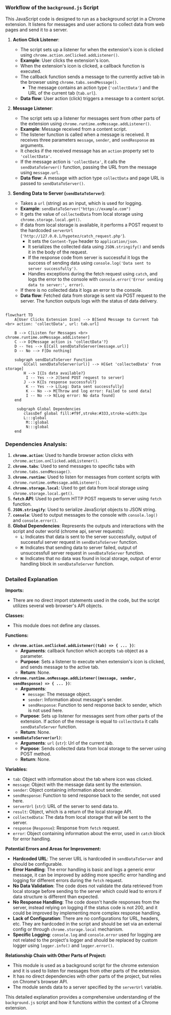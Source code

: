 ## <algorithm>

### Workflow of the `background.js` Script

This JavaScript code is designed to run as a background script in a Chrome extension. It listens for messages and user actions to collect data from web pages and send it to a server.

1.  **Action Click Listener**:
    *   The script sets up a listener for when the extension's icon is clicked using `chrome.action.onClicked.addListener()`.
    *   **Example**: User clicks the extension's icon.
    *   When the extension's icon is clicked, a callback function is executed.
    *   The callback function sends a message to the currently active tab in the browser using `chrome.tabs.sendMessage()`.
        *   The message contains an action type (`'collectData'`) and the URL of the current tab (`tab.url`).
    *   **Data flow**: User action (click) triggers a message to a content script.

2.  **Message Listener**:
    *   The script sets up a listener for messages sent from other parts of the extension using `chrome.runtime.onMessage.addListener()`.
    *   **Example**: Message received from a content script.
    *   The listener function is called when a message is received. It receives three parameters `message`, `sender`, and `sendResponse` as arguments.
    *   It checks if the received message has an `action` property set to `'collectData'`.
    *   If the message action is `'collectData'`, it calls the `sendDataToServer()` function, passing the URL from the message using `message.url`.
    *   **Data flow**: A message with action type `collectData` and page URL is passed to `sendDataToServer()`.

3.  **Sending Data to Server (`sendDataToServer`)**:
    *   Takes a `url` (string) as an input, which is used for logging.
    *  **Example**: `sendDataToServer("https://example.com")`
    *  It gets the value of `collectedData` from local storage using `chrome.storage.local.get()`.
    *   If data from local storage is available, it performs a POST request to the hardcoded `serverUrl` (`'http://127.0.0.1/hypotez/catch_request.php'`).
        *   It sets the `Content-Type` header to `application/json`.
        *   It serializes the collected data using `JSON.stringify()` and sends it in the body of the request.
        *   If the response code from server is successful it logs the success of sending data using  `console.log('Data sent to server successfully')`.
        *   Handles exceptions during the fetch request using `catch`, and logs the error to the console with `console.error('Error sending data to server:', error)`.
    *  If there is no collected data it logs an error to the console.
    *   **Data flow**: Fetched data from storage is sent via POST request to the server. The function outputs logs with the status of data delivery.

## <mermaid>

```mermaid
flowchart TD
    A[User Clicks Extension Icon] --> B[Send Message to Current Tab <br> action: 'collectData', url: tab.url]
    
    B --> C[Listen for Messages <br> chrome.runtime.onMessage.addListener]
    C --> D{Message action is 'collectData'?}
    D -- Yes --> E[Call sendDataToServer(message.url)]
    D -- No --> F[Do nothing]
    
    subgraph sendDataToServer Function
        G[Call sendDataToServer(url)] --> H[Get 'collectedData' from storage]
        H --> I{Is data available?}
         I -- Yes --> J[Send POST request to server]
        J --> K{Is response successful?}
         K -- Yes --> L[Log: Data sent successfully]
         K -- No --> M[Throw and log error: Failed to send data]
         I -- No --> N[Log error: No data found]
    end
    
     subgraph Global Dependencies
        classDef global fill:#f9f,stroke:#333,stroke-width:2px
        L:::global
         M:::global
         N:::global
    end
```

### Dependencies Analysis:

1.  **`chrome.action`**: Used to handle browser action clicks with `chrome.action.onClicked.addListener()`.
2.  **`chrome.tabs`**: Used to send messages to specific tabs with `chrome.tabs.sendMessage()`.
3.  **`chrome.runtime`**: Used to listen for messages from content scripts with `chrome.runtime.onMessage.addListener()`.
4.  **`chrome.storage.local`**: Used to get data from local storage using `chrome.storage.local.get()`.
5.  **`fetch` API**: Used to perform HTTP POST requests to server using `fetch` function.
6.  **`JSON.stringify`**: Used to serialize JavaScript objects to JSON string.
7.   **`console`**: Used to output messages to the console with `console.log()` and `console.error()`.
8. **Global Dependencies**: Represents the outputs and interactions with the script and outer world (chrome api, server requests):
    *   **`L`**:  Indicates that data is sent to the server successfully, output of successful server request in `sendDataToServer` function.
    *   **`M`**: Indicates that sending data to server failed, output of unsuccessfull server request in  `sendDataToServer` function.
    *   **`N`**:  Indicates that no data was found in local storage, output of error handling block in `sendDataToServer` function.

## <explanation>

### Detailed Explanation

**Imports:**

*   There are no direct import statements used in the code, but the script utilizes several web browser's API objects.

**Classes:**

*   This module does not define any classes.

**Functions:**

*   **`chrome.action.onClicked.addListener((tab) => { ... })`**:
    *   **Arguments**: callback function which accepts `tab` object as a parameter.
    *   **Purpose**:  Sets a listener to execute when extension's icon is clicked, and sends message to the active tab.
    *   **Return**: None.
*   **`chrome.runtime.onMessage.addListener((message, sender, sendResponse) => { ... })`**:
    *   **Arguments**:
        *  `message`: The message object.
        *  `sender`: Information about message's sender.
        *   `sendResponse`: Function to send response back to sender, which is not used here.
    *   **Purpose**: Sets up listener for messages sent from other parts of the extension. If action of the message is equal to `collectData` it calls `sendDataToServer` function.
    *  **Return**: None.
*   **`sendDataToServer(url)`**:
    *  **Arguments**: `url` (`str`):  Url of the current tab.
    *   **Purpose**:  Sends collected data from local storage to the server using POST method.
    *   **Return**: None.

**Variables:**

*   `tab`: Object with information about the tab where icon was clicked.
*   `message`: Object with the message data sent by the extension.
*  `sender`: Object containing information about sender.
*  `sendResponse`: Function to send response back to the sender, not used here.
* `serverUrl` (`str`): URL of the server to send data to.
* `result`: Object, which is a return of the local storage API.
* `collectedData`: The data from local storage that will be sent to the server.
* `response` (`Response`): Response from `fetch` request.
* `error`: Object containing information about the error, used in `catch` block for error handling.

**Potential Errors and Areas for Improvement:**

*   **Hardcoded URL**: The server URL is hardcoded in `sendDataToServer` and should be configurable.
*   **Error Handling**:  The error handling is basic and logs a generic error message, it can be improved by adding more specific error handling and logging for different errors during the `fetch` request.
*   **No Data Validation**: The code does not validate the data retrieved from local storage before sending to the server which could lead to errors if data structure is different than expected.
*   **No Response Handling**: The code doesn't handle responses from the server, instead relying on logging if the status code is not 200, and it could be improved by implementing more complex response handling.
*   **Lack of Configuration**: There are no configurations for URL, headers, etc. They are hardcoded in the script and should be set via an external config or through `chrome.storage.local` mechanism.
*  **Specific Logging**:  `console.log` and `console.error` used for logging are not related to the project's logger and should be replaced by custom logger using `logger.info()` and  `logger.error()`.

**Relationship Chain with Other Parts of Project:**

*   This module is used as a background script for the chrome extension and it is used to listen for messages from other parts of the extension.
*   It has no direct dependencies with other parts of the project, but relies on Chrome's browser API.
*   The module sends data to a server specified by the `serverUrl` variable.

This detailed explanation provides a comprehensive understanding of the `background.js` script and how it functions within the context of a Chrome extension.